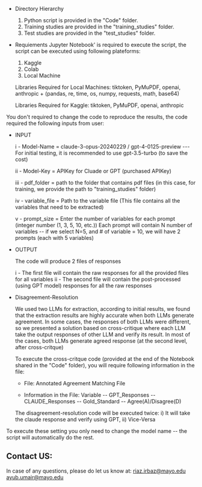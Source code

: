 * Directory Hierarchy
   1) Python script is provided in the "Code" folder.
   2) Training studies are provided in the "training_studies" folder.
   3) Test studies are provided in the "test_studies" folder.


* Requiements
  Jupyter Notebook' is required to execute the script, the script can be executed using following plateforms:
  1) Kaggle
  2) Colab
  3) Local Machine

  Libraries Required for Local Machines: tiktoken, PyMuPDF, openai, anthropic + (pandas, re, time, os, numpy, requests, math, base64) 

  Libraries Required for Kaggle: tiktoken, PyMuPDF, openai, anthropic


You don't required to change the code to reproduce the results, the code required the following inputs from user:

* INPUT
  
   i   - Model-Name    = claude-3-opus-20240229 / gpt-4-0125-preview --- For initial testing, it is recommended to use gpt-3.5-turbo (to save the cost)

   ii  - Model-Key     = APIKey for Cluade or GPT (purchased APIKey)

   iii - pdf_folder    = path to the folder that contains pdf files (in this case, for training, we provide the path to "training_studies" folder)

   iv  - variable_file = Path to the variable file (This file contains all the variables that need to be extracted)

   v   - prompt_size   = Enter the number of variables for each prompt (integer number (1, 3, 5, 10, etc.)) Each prompt will contain N number of variables -- if we select N=5, and # of variable = 10, we will have 2 prompts (each with 5 variables)
   
* OUTPUT
  
   The code will produce 2 files of responses

   i  - The first file will contain the raw responses for all the provided files for all variables
   ii - The second file will contain the post-processed (using GPT model) responses for all the raw responses


* Disagreement-Resolution

   We used two LLMs for extraction, according to initial results, we found that the extraction results are highly accurate when both LLMs generate agreement.
   In some cases, the responses of both LLMs were different, so we presented a solution based on cross-critique where each LLM take the output responses of other LLM and verify its result.
   In most of the cases, both LLMs generate agreed response (at the second level, after cross-critque)

   To execute the cross-critque code (provided at the end of the Notebook shared in the "Code" folder), you will require following information in the file:

    - File:
      Annotated Agreement Matching File

    - Information in the File:
      Variable -- GPT_Responses -- CLAUDE_Responses -- Gold_Standard -- Agree(A)/Disagree(D)

   The disagreement-resolution code will be executed twice:
   i) It will take the claude response and verify using GPT, ii) Vice-Versa


To execute these setting you only need to change the model name -- the script will automatically do the rest.


Contact US:
-----------
In case of any questions, please do let us know at:
riaz.irbaz@mayo.edu
ayub.umair@mayo.edu
